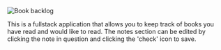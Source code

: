 ![Book backlog](https://user-images.githubusercontent.com/126501848/235373339-33426081-074f-4010-820b-49e4d39fec84.jpg)


This is a fullstack application that allows you to keep track of books you have read and would like to read. The notes section can be edited by clicking the note in question and clicking the 'check' icon to save.
